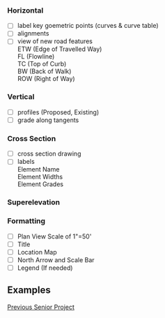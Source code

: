 ### Horizontal  
- [ ] label key goemetric points (curves & curve table)  
- [ ] alignments  
- [ ] view of new road features   
	ETW (Edge of Travelled Way)  
	FL (Flowline)  
	TC (Top of Curb)  
	BW (Back of Walk)  
	ROW (Right of Way)  
  
### Vertical  
- [ ] profiles (Proposed, Existing)  
- [ ] grade along tangents  
  
### Cross Section  
- [ ] cross section drawing  
- [ ] labels  
	Element Name  
	Element Widths   
	Element Grades   
  
### Superelevation  
  
  
### Formatting  
- [ ] Plan View Scale of 1"=50'  
- [ ] Title  
- [ ] Location Map  
- [ ] North Arrow and Scale Bar  
- [ ] Legend (If needed)  
  
## Examples  
[Previous Senior Project](https://www.cppi10project.com/_files/ugd/5970a9_6ca7e12cc6e04314a2f6ac919a1409ee.pdf)  
